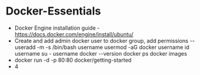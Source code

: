 # Docker-Essentials
-  Docker Engine installation guide - https://docs.docker.com/engine/install/ubuntu/
-  Create and add admin docker user to docker group, add permissions
-- useradd -m -s /bin/bash username
   usermod -aG docker username
   id username
   su - username
   docker --version
   docker ps
   docker images
-  docker run -d -p 80:80 docker/getting-started
-  4
